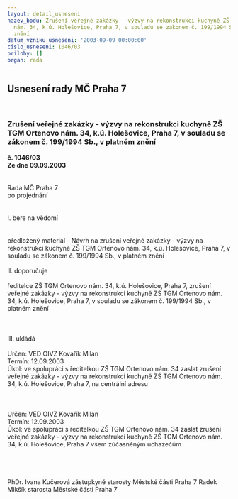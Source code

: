 ```yaml
---
layout: detail_usneseni
nazev_bodu: Zrušení veřejné zakázky - výzvy na rekonstrukci kuchyně ZŠ TGM Ortenovo
  nám. 34, k.ú. Holešovice, Praha 7, v souladu se zákonem č. 199/1994 Sb., v platném
  znění
datum_vzniku_usneseni: '2003-09-09 00:00:00'
cislo_usneseni: 1046/03
prilohy: []
organ: rada
---
```

<div id="ucUsn_pList" class="usn">
	<span><h2>Usnesení rady MČ Praha 7 </h2>
<br></span><div class="standBody">
<span><h3>Zrušení veřejné zakázky - výzvy na rekonstrukci kuchyně ZŠ TGM Ortenovo nám. 34, k.ú. Holešovice, Praha 7, v souladu se zákonem č. 199/1994 Sb., v platném znění</h3></span><div class="center">
		<strong>č. 1046/03</strong><br>
	</div>
<div class="center">
		<strong>Ze dne 09.09.2003</strong><br><br>
	</div>
<br>Rada MČ Praha 7<br>po projednání<br><br><br>I.	bere na vědomí<br><br> <br>předložený materiál - Návrh na zrušení veřejné zakázky - výzvy na rekonstrukci kuchyně ZŠ TGM Ortenovo nám. 34, k.ú. Holešovice, Praha 7, v souladu se zákonem č. 199/1994 Sb., v platném znění<br><br>II.	doporučuje<br><br>ředitelce ZŠ TGM Ortenovo nám. 34, k.ú. Holešovice, Praha 7, zrušení veřejné zakázky - výzvy na rekonstrukci kuchyně ZŠ TGM Ortenovo nám. 34, k.ú. Holešovice, Praha 7, v souladu se zákonem č. 199/1994 Sb., v platném znění<br><br><br><br>III.	ukládá <br><br>Určen:	VED OIVZ Kovařík Milan<br>Termín: 12.09.2003<br>Úkol:	ve spolupráci s ředitelkou ZŠ TGM Ortenovo nám. 34 zaslat zrušení veřejné zakázky - výzvy na rekonstrukci kuchyně ZŠ TGM Ortenovo nám. 34, k.ú. Holešovice, Praha 7, na centrální adresu<br> <br><br><br>Určen:	VED OIVZ Kovařík Milan<br>Termín: 12.09.2003<br>Úkol:	ve spolupráci s ředitelkou ZŠ TGM Ortenovo nám. 34 zaslat zrušení veřejné zakázky - výzvy na rekonstrukci kuchyně ZŠ TGM Ortenovo nám. 34, k.ú. Holešovice, Praha 7 všem zúčasněným uchazečům<br> <br><br><br>	<br>PhDr. Ivana Kučerová zástupkyně starosty Městské části Praha 7	 Radek Mikšík starosta Městské části Praha 7<br>	<br><br>
</div>
</div>